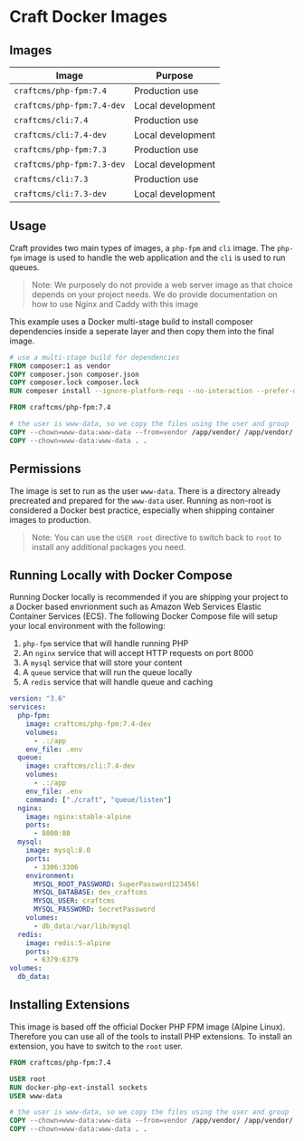 # Craft Docker Images

## Images

| Image                      | Purpose           |
|----------------------------|-------------------|
| `craftcms/php-fpm:7.4`     | Production use    |
| `craftcms/php-fpm:7.4-dev` | Local development |
| `craftcms/cli:7.4`         | Production use    |
| `craftcms/cli:7.4-dev`     | Local development |
| `craftcms/php-fpm:7.3`     | Production use    |
| `craftcms/php-fpm:7.3-dev` | Local development |
| `craftcms/cli:7.3`         | Production use    |
| `craftcms/cli:7.3-dev`     | Local development |

## Usage

Craft provides two main types of images, a `php-fpm` and `cli` image. The `php-fpm` image is used to handle the web application and the `cli` is used to run queues.

> Note: We purposely do not provide a web server image as that choice depends on your project needs. We do provide documentation on how to use Nginx and Caddy with this image

This example uses a Docker multi-stage build to install composer dependencies inside a seperate layer and then copy them into the final image.

```dockerfile
# use a multi-stage build for dependencies
FROM composer:1 as vendor
COPY composer.json composer.json
COPY composer.lock composer.lock
RUN composer install --ignore-platform-reqs --no-interaction --prefer-dist

FROM craftcms/php-fpm:7.4

# the user is www-data, so we copy the files using the user and group
COPY --chown=www-data:www-data --from=vendor /app/vendor/ /app/vendor/
COPY --chown=www-data:www-data . .
```

## Permissions

The image is set to run as the user `www-data`. There is a directory already precreated and prepared for the `www-data` user. Running as non-root is considered a Docker best practice, especially when shipping container images to production.

> Note: You can use the `USER root` directive to switch back to `root` to install any additional packages you need.

## Running Locally with Docker Compose

Running Docker locally is recommended if you are shipping your project to a Docker based envrionment such as Amazon Web Services Elastic Container Services (ECS). The following Docker Compose file will setup your local environment with the following:

1. `php-fpm` service that will handle running PHP
2. An `nginx` service that will accept HTTP requests on port 8000
3. A `mysql` service that will store your content
4. A `queue` service that will run the queue locally
5. A `redis` service that will handle queue and caching

```yaml
version: "3.6"
services:
  php-fpm:
    image: craftcms/php-fpm:7.4-dev
    volumes:
      - .:/app
    env_file: .env
  queue:
    image: craftcms/cli:7.4-dev
    volumes:
      - .:/app
    env_file: .env
    command: ["./craft", "queue/listen"]
  nginx:
    image: nginx:stable-alpine
    ports:
      - 8000:80
  mysql:
    image: mysql:8.0
    ports:
      - 3306:3306
    environment:
      MYSQL_ROOT_PASSWORD: SuperPassword123456!
      MYSQL_DATABASE: dev_craftcms
      MYSQL_USER: craftcms
      MYSQL_PASSWORD: SecretPassword
    volumes:
      - db_data:/var/lib/mysql
  redis:
    image: redis:5-alpine
    ports:
      - 6379:6379
volumes:
  db_data:
```

## Installing Extensions

This image is based off the official Docker PHP FPM image (Alpine Linux). Therefore you can use all of the tools to install PHP extensions. To install an extension, you have to switch to the `root` user.

```dockerfile
FROM craftcms/php-fpm:7.4

USER root
RUN docker-php-ext-install sockets
USER www-data

# the user is www-data, so we copy the files using the user and group
COPY --chown=www-data:www-data --from=vendor /app/vendor/ /app/vendor/
COPY --chown=www-data:www-data . .
```
